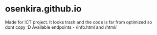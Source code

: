# osenkira.github.io
Made for ICT project. It looks trash and the code is far from optimized so dont copy :D
Available endpoints - /info.html and /html/<files from html folder>
